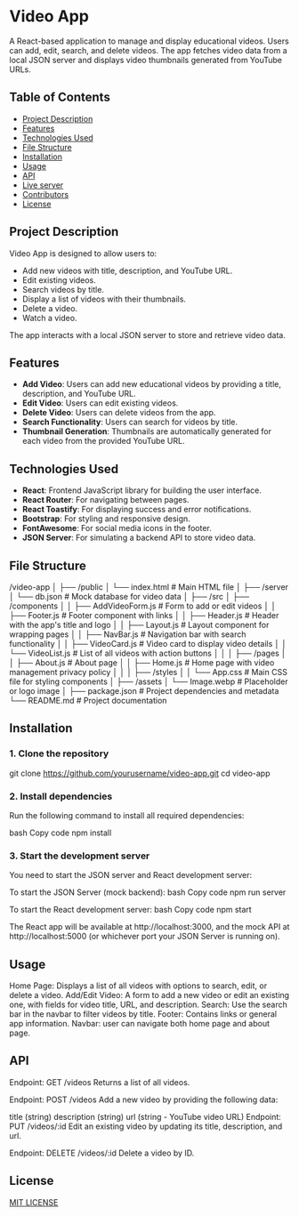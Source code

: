 # Video App

A React-based application to manage and display educational videos. Users can add, edit, search, and delete videos. The app fetches video data from a local JSON server and displays video thumbnails generated from YouTube URLs.

## Table of Contents
- [Project Description](#project-description)
- [Features](#features)
- [Technologies Used](#technologies-used)
- [File Structure](#file-structure)
- [Installation](#installation)
- [Usage](#usage)
- [API](#api)
- [Live server](#live-server)
- [Contributors](#contributors)
- [License](#License)

## Project Description
Video App is designed to allow users to:
- Add new videos with title, description, and YouTube URL.
- Edit existing videos.
- Search videos by title.
- Display a list of videos with their thumbnails.
- Delete a video.
- Watch a video.

The app interacts with a local JSON server to store and retrieve video data.

## Features
- **Add Video**: Users can add new educational videos by providing a title, description, and YouTube URL.
- **Edit Video**: Users can edit existing videos.
- **Delete Video**: Users can delete videos from the app.
- **Search Functionality**: Users can search for videos by title.
- **Thumbnail Generation**: Thumbnails are automatically generated for each video from the provided YouTube URL.

## Technologies Used
- **React**: Frontend JavaScript library for building the user interface.
- **React Router**: For navigating between pages.
- **React Toastify**: For displaying success and error notifications.
- **Bootstrap**: For styling and responsive design.
- **FontAwesome**: For social media icons in the footer.
- **JSON Server**: For simulating a backend API to store video data.

## File Structure
/video-app
│
├── /public
│   └── index.html                     # Main HTML file
│
├── /server
│   └── db.json                        # Mock database for video data
│
├── /src
│   ├── /components
│   │   ├── AddVideoForm.js            # Form to add or edit videos
│   │   ├── Footer.js                  # Footer component with links
│   │   ├── Header.js                  # Header with the app's title and logo
│   │   ├── Layout.js                  # Layout component for wrapping pages
│   │   ├── NavBar.js                  # Navigation bar with search functionality
│   │   ├── VideoCard.js               # Video card to display video details
│   │   └── VideoList.js               # List of all videos with action buttons
│   │
│   ├── /pages
│   │   ├── About.js                   # About page
│   │   ├── Home.js                    # Home page with video management
            privacy policy
│   │
│   ├── /styles
│   │   └── App.css                    # Main CSS file for styling components
│
├── /assets
│   └── Image.webp                     # Placeholder or logo image
│
├── package.json                       # Project dependencies and metadata
└── README.md                          # Project documentation

## Installation
### 1. Clone the repository


git clone https://github.com/yourusername/video-app.git
cd video-app

### 2. Install dependencies

Run the following command to install all required dependencies:

bash
Copy code
npm install

### 3. Start the development server
You need to start the JSON server and React development server:

To start the JSON Server (mock backend):
bash
Copy code
npm run server

To start the React development server:
bash
Copy code
npm start

The React app will be available at http://localhost:3000, and the mock API at http://localhost:5000 (or whichever port your JSON Server is running on).

## Usage
Home Page: Displays a list of all videos with options to search, edit, or delete a video.
Add/Edit Video: A form to add a new video or edit an existing one, with fields for video title, URL, and description.
Search: Use the search bar in the navbar to filter videos by title.
Footer: Contains links or general app information.
Navbar: user can navigate both home page and about page.

## API
Endpoint: GET /videos
Returns a list of all videos.

Endpoint: POST /videos
Add a new video by providing the following data:

title (string)
description (string)
url (string - YouTube video URL)
Endpoint: PUT /videos/:id
Edit an existing video by updating its title, description, and url.

Endpoint: DELETE /videos/:id
Delete a video by ID.

## License
[MIT LICENSE](https://github.com/luqman-bashir/video-app/blob/master/LICENSE.MD)
